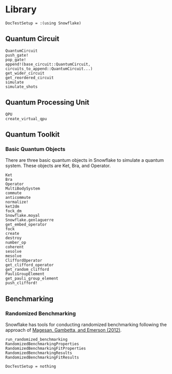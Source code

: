 # Library

```@meta
DocTestSetup = :(using Snowflake)
```


## Quantum Circuit
```@docs
QuantumCircuit
push_gate!
pop_gate!
append!(base_circuit::QuantumCircuit, circuits_to_append::QuantumCircuit...)
get_wider_circuit
get_reordered_circuit
simulate
simulate_shots
```
## Quantum Processing Unit
```@docs
QPU
create_virtual_qpu
```

## Quantum Toolkit

### Basic Quantum Objects

There are three basic quantum objects in Snowflake to simulate a quantum system. These objects are Ket, Bra, and Operator.

```@docs
Ket
Bra
Operator
MultiBodySystem
commute
anticommute
normalize!
ket2dm
fock_dm
Snowflake.moyal
Snowflake.genlaguerre
get_embed_operator
fock
create
destroy
number_op
coherent
sesolve
mesolve
CliffordOperator
get_clifford_operator
get_random_clifford
PauliGroupElement
get_pauli_group_element
push_clifford!
```

## Benchmarking
### Randomized Benchmarking
Snowflake has tools for conducting randomized benchmarking following the approach of
[Magesan, Gambetta, and Emerson (2012)](http://dx.doi.org/10.1103/PhysRevA.85.042311).

```@docs
run_randomized_benchmarking
RandomizedBenchmarkingProperties
RandomizedBenchmarkingFitProperties
RandomizedBenchmarkingResults
RandomizedBenchmarkingFitResults
```

```@meta
DocTestSetup = nothing
```
